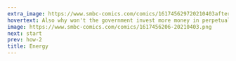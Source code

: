 ```yaml
---
extra_image: https://www.smbc-comics.com/comics/161745629720210403after.png
hovertext: Also why won't the government invest more money in perpetual motion machines? They're in motion perpetually!
image: https://www.smbc-comics.com/comics/1617456206-20210403.png
next: start
prev: how-2
title: Energy
---
```

